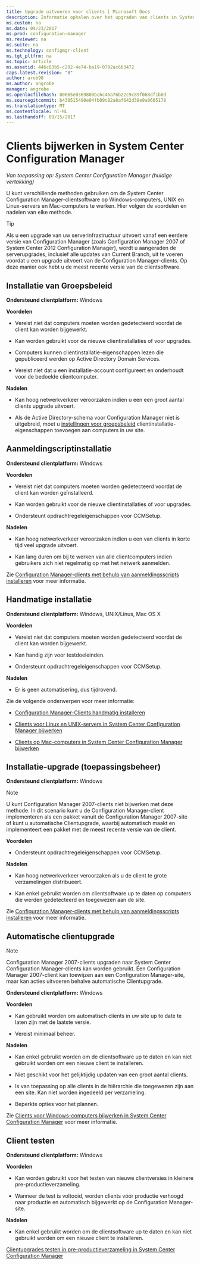 ```yaml
---
title: Upgrade uitvoeren voor clients | Microsoft Docs
description: Informatie ophalen over het upgraden van clients in System Center Configuration Manager.
ms.custom: na
ms.date: 04/23/2017
ms.prod: configuration-manager
ms.reviewer: na
ms.suite: na
ms.technology: configmgr-client
ms.tgt_pltfrm: na
ms.topic: article
ms.assetid: 446c83b5-c292-4e74-ba19-0792ac6b3472
caps.latest.revision: "8"
author: arob98
ms.author: angrobe
manager: angrobe
ms.openlocfilehash: 80665e0369880bc6c46a76b22c9c89f068df1b0d
ms.sourcegitcommit: b438515490e04fb09c82a8af642d38e9a0605178
ms.translationtype: MT
ms.contentlocale: nl-NL
ms.lasthandoff: 09/15/2017
---
```

# <a name="upgrade-clients-in-system-center-configuration-manager"></a>Clients bijwerken in System Center Configuration Manager

*Van toepassing op: System Center Configuration Manager (huidige vertakking)*

U kunt verschillende methoden gebruiken om de System Center Configuration Manager-clientsoftware op Windows-computers, UNIX en Linux-servers en Mac-computers te werken. Hier volgen de voordelen en nadelen van elke methode.  

> [!TIP]  
>  Als u een upgrade van uw serverinfrastructuur uitvoert vanaf een eerdere versie van Configuration Manager \(zoals Configuration Manager 2007 of System Center 2012 Configuration Manager\), wordt u aangeraden de serverupgrades, inclusief alle updates van Current Branch, uit te voeren voordat u een upgrade uitvoert van de Configuration Manager-clients. Op deze manier ook hebt u de meest recente versie van de clientsoftware.  

## <a name="group-policy-installation"></a>Installatie van Groepsbeleid  
 **Ondersteund clientplatform:** Windows  

 **Voordelen**  

-   Vereist niet dat computers moeten worden gedetecteerd voordat de client kan worden bijgewerkt.  

-   Kan worden gebruikt voor de nieuwe clientinstallaties of voor upgrades.  

-   Computers kunnen clientinstallatie-eigenschappen lezen die gepubliceerd werden op Active Directory Domain Services.  

-   Vereist niet dat u een installatie-account configureert en onderhoudt voor de bedoelde clientcomputer.  

 **Nadelen**  

-   Kan hoog netwerkverkeer veroorzaken indien u een een groot aantal clients upgrade uitvoert.  

-   Als de Active Directory-schema voor Configuration Manager niet is uitgebreid, moet u [instellingen voor groepsbeleid](../../../../core/clients/deploy/deploy-clients-to-windows-computers.md#BKMK_ClientGP) clientinstallatie-eigenschappen toevoegen aan computers in uw site.  


## <a name="logon-script-installation"></a>Aanmeldingscriptinstallatie  
 **Ondersteund clientplatform:** Windows  

 **Voordelen**  

-   Vereist niet dat computers moeten worden gedetecteerd voordat de client kan worden geïnstalleerd.  

-   Kan worden gebruikt voor de nieuwe clientinstallaties of voor upgrades.  

-   Ondersteunt opdrachtregeleigenschappen voor CCMSetup.  

 **Nadelen**  

-   Kan hoog netwerkverkeer veroorzaken indien u een van clients in korte tijd veel upgrade uitvoert.  

-   Kan lang duren om bij te werken van alle clientcomputers indien gebruikers zich niet regelmatig op met het netwerk aanmelden.  

 Zie [Configuration Manager-clients met behulp van aanmeldingsscripts installeren](../../../../core/clients/deploy/deploy-clients-to-windows-computers.md#BKMK_ClientLogonScript) voor meer informatie.  

## <a name="manual-installation"></a>Handmatige installatie  
 **Ondersteund clientplatform:** Windows, UNIX/Linus, Mac OS X  

 **Voordelen**  

-   Vereist niet dat computers moeten worden gedetecteerd voordat de client kan worden bijgewerkt.  

-   Kan handig zijn voor testdoeleinden.  

-   Ondersteunt opdrachtregeleigenschappen voor CCMSetup.  

 **Nadelen**  

-   Er is geen automatisering, dus tijdrovend.  

 Zie de volgende onderwerpen voor meer informatie:  

-   [Configuration Manager-Clients handmatig installeren](../../../../core/clients/deploy/deploy-clients-to-windows-computers.md#BKMK_Manual)  

-   [Clients voor Linux en UNIX-servers in System Center Configuration Manager bijwerken](../../../../core/clients/manage/upgrade/upgrade-clients-for-linux-and-unix-servers.md)  

-   [Clients op Mac-computers in System Center Configuration Manager bijwerken](../../../../core/clients/manage/upgrade/upgrade-clients-on-mac-computers.md)  

## <a name="upgrade-installation-application-management"></a>Installatie-upgrade (toepassingsbeheer)  
 **Ondersteund clientplatform:** Windows  

> [!NOTE]  
>  U kunt Configuration Manager 2007-clients niet bijwerken met deze methode. In dit scenario kunt u de Configuration Manager-client implementeren als een pakket vanuit de Configuration Manager 2007-site of kunt u automatische Clientupgrade, waarbij automatisch maakt en implementeert een pakket met de meest recente versie van de client.  

 **Voordelen**  

-   Ondersteunt opdrachtregeleigenschappen voor CCMSetup.  

 **Nadelen**  

-   Kan hoog netwerkverkeer veroorzaken als u de client te grote verzamelingen distribueert.  

-   Kan enkel gebruikt worden om clientsoftware up te daten op computers die werden gedetecteerd en toegewezen aan de site.  

 Zie [Configuration Manager-clients met behulp van aanmeldingsscripts installeren](../../../../core/clients/deploy/deploy-clients-to-windows-computers.md#BKMK_ClientApp) voor meer informatie.  

## <a name="automatic-client-upgrade"></a>Automatische clientupgrade  

> [!NOTE]  
>  Configuration Manager 2007-clients upgraden naar System Center Configuration Manager-clients kan worden gebruikt. Een Configuration Manager 2007-client kan toewijzen aan een Configuration Manager-site, maar kan acties uitvoeren behalve automatische Clientupgrade.  

 **Ondersteund clientplatform:** Windows  

 **Voordelen**  

-   Kan gebruikt worden om automatisch clients in uw site up to date te laten zijn met de laatste versie.  

-   Vereist minimaal beheer.  

 **Nadelen**  

-   Kan enkel gebruikt worden om de clientsoftware up te daten en kan niet gebruikt worden om een nieuwe client te installeren.  

-   Niet geschikt voor het gelijktijdig updaten van een groot aantal clients.  

-   Is van toepassing op alle clients in de hiërarchie die toegewezen zijn aan een site. Kan niet worden ingedeeld per verzameling.  

-   Beperkte opties voor het plannen.  

 Zie [Clients voor Windows-computers bijwerken in System Center Configuration Manager](../../../../core/clients/manage/upgrade/upgrade-clients-for-windows-computers.md) voor meer informatie.  

## <a name="client-testing"></a>Client testen  
 **Ondersteund clientplatform:** Windows  

 **Voordelen**  

-   Kan worden gebruikt voor het testen van nieuwe clientversies in kleinere pre-productieverzameling.  

-   Wanneer de test is voltooid, worden clients vóór productie verhoogd naar productie en automatisch bijgewerkt op de Configuration Manager-site.  

 **Nadelen**  

-   Kan enkel gebruikt worden om de clientsoftware up te daten en kan niet gebruikt worden om een nieuwe client te installeren.  

 [Clientupgrades testen in pre-productieverzameling in System Center Configuration Manager](../../../../core/clients/manage/upgrade/test-client-upgrades.md)  
